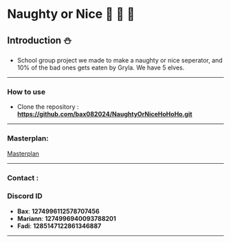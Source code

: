 
# Naughty or Nice :santa:  :christmas_tree: :gift:

## Introduction  :snowman:

- School group project we made to make a naughty or nice seperator, and 10% of the bad ones gets eaten by Gryla. We have 5 elves.

---

### How to use

- Clone the repository : **https://github.com/bax082024/NaughtyOrNiceHoHoHo.git**

---

### Masterplan:

[Masterplan](/Masterplan/Prosjektuke-skisse.PNG)

---
### Contact :

### Discord ID

- **Bax**: **1274996112578707456**
- **Mariann**: **1274996940093788201**
- **Fadi**: **1285147122861346887**

---
